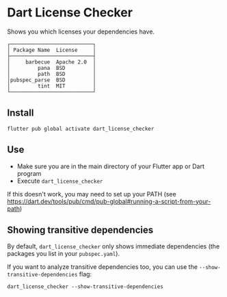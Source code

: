 # Dart License Checker

Shows you which licenses your dependencies have.

```
┌───────────────────────────┐
│ Package Name  License     │
├───────────────────────────┤
│     barbecue  Apache 2.0  │
│         pana  BSD         │
│         path  BSD         │
│pubspec_parse  BSD         │
│         tint  MIT         │
└───────────────────────────┘
```

## Install

`flutter pub global activate dart_license_checker`

## Use

- Make sure you are in the main directory of your Flutter app or Dart program
- Execute `dart_license_checker`

If this doesn't work, you may need to set up your PATH (see https://dart.dev/tools/pub/cmd/pub-global#running-a-script-from-your-path)

## Showing transitive dependencies

By default, `dart_license_checker` only shows immediate dependencies (the packages you list in your `pubspec.yaml`).

If you want to analyze transitive dependencies too, you can use the `--show-transitive-dependencies` flag:

`dart_license_checker --show-transitive-dependencies`
